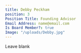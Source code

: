 ```yaml
---
title: Debby Peckham
position: 3
Position Title: Founding Advisor
Email Address: name@email.com
Is Board Member?: true
Image: "/uploads/Debby.jpg"
---
```


Leave blank
